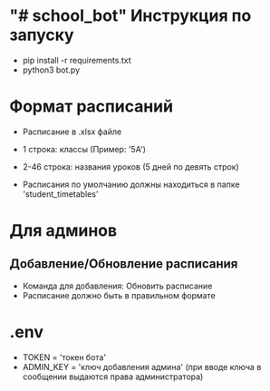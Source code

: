 "# school_bot" 
Инструкция по запуску
=====================
- pip install -r requirements.txt
- python3 bot.py

Формат расписаний
=====================
- Расписание в .xlsx файле
- 1 строка: классы (Пример: '5А') 
- 2-46 строка: названия уроков (5 дней по девять строк) 

- Расписания по умолчанию должны находиться в папке 'student_timetables'

Для админов
===========
Добавление/Обновление расписания
--------------------------------
- Команда для добавления: Обновить расписание
- Расписание должно быть в правильном формате

.env
===========
- TOKEN = 'токен бота'
- ADMIN_KEY = 'ключ добавления админа' (при вводе ключа в сообщении выдаются права администратора)

